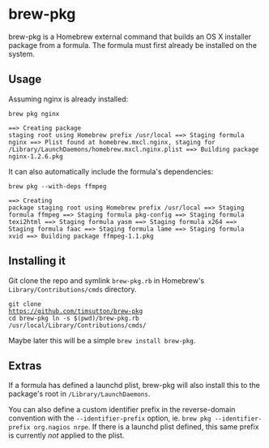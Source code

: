 # brew-pkg

brew-pkg is a Homebrew external command that builds an OS X installer package from a formula. The formula must first already be installed on the system.

## Usage

Assuming nginx is already installed:

`brew pkg nginx`
<code><pre>==> Creating package staging root using Homebrew prefix /usr/local
==> Staging formula nginx
==> Plist found at homebrew.mxcl.nginx, staging for /Library/LaunchDaemons/homebrew.mxcl.nginx.plist
==> Building package nginx-1.2.6.pkg</pre></code>

It can also automatically include the formula's dependencies:

`brew pkg --with-deps ffmpeg`
<code><pre>==> Creating package staging root using Homebrew prefix /usr/local
==> Staging formula ffmpeg
==> Staging formula pkg-config
==> Staging formula texi2html
==> Staging formula yasm
==> Staging formula x264
==> Staging formula faac
==> Staging formula lame
==> Staging formula xvid
==> Building package ffmpeg-1.1.pkg</pre></code>

## Installing it

Git clone the repo and symlink `brew-pkg.rb` in Homebrew's `Library/Contributions/cmds` directory.
<code><pre>git clone https://github.com/timsutton/brew-pkg
cd brew-pkg
ln -s $(pwd)/brew-pkg.rb /usr/local/Library/Contributions/cmds/</pre></code>

Maybe later this will be a simple `brew install brew-pkg`.

## Extras

If a formula has defined a launchd plist, brew-pkg will also install this to the package's root in `/Library/LaunchDaemons`.

You can also define a custom identifier prefix in the reverse-domain convention with the `--identifier-prefix` option, ie. `brew pkg --identifier-prefix org.nagios nrpe`. If there is a launchd plist defined, this same prefix is currently _not_ applied to the plist.
